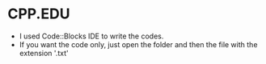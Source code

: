 # CPP.EDU
- I used Code::Blocks IDE to write the codes.
- If you want the code only, just open the folder and then the file with the extension '.txt'
